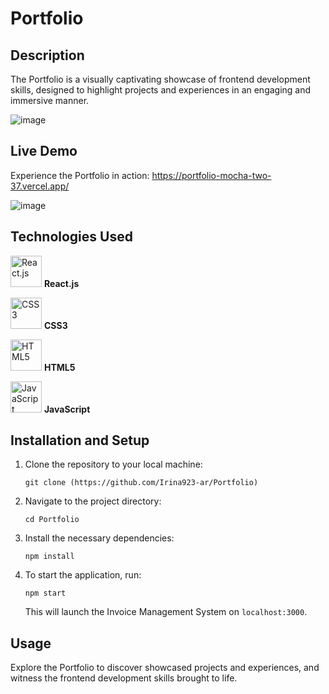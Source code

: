 # Portfolio

## Description

The Portfolio is a visually captivating showcase of frontend development skills, designed to highlight projects and experiences in an engaging and immersive manner.

![image](https://github.com/Irina923-ar/Portfolio/assets/112747712/c6c8eac5-58eb-427c-961d-a2a4f4cd4ebe)



## Live Demo

Experience the Portfolio in action: https://portfolio-mocha-two-37.vercel.app/


![image](https://github.com/Irina923-ar/Portfolio/assets/112747712/6148b714-0371-42a3-a38f-bc46285cbb4a)



## Technologies Used

<img src="https://reactjs.org/logo-og.png" width="50" alt="React.js"> **React.js**

<img src="https://upload.wikimedia.org/wikipedia/commons/d/d5/CSS3_logo_and_wordmark.svg" width="50" alt="CSS3"> **CSS3**

<img src="https://upload.wikimedia.org/wikipedia/commons/6/61/HTML5_logo_and_wordmark.svg" width="50" alt="HTML5"> **HTML5**

<img src="https://upload.wikimedia.org/wikipedia/commons/6/6a/JavaScript-logo.png" width="50" alt="JavaScript"> **JavaScript**
## Installation and Setup

1. Clone the repository to your local machine:
    ```
    git clone (https://github.com/Irina923-ar/Portfolio)
    ```
2. Navigate to the project directory:
    ```
    cd Portfolio
    ```
3. Install the necessary dependencies:
    ```
    npm install
    ```
4. To start the application, run:
    ```
    npm start
    ```
    This will launch the Invoice Management System on `localhost:3000`.

## Usage

Explore the Portfolio to discover showcased projects and experiences, and witness the frontend development skills brought to life.
